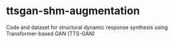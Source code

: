 # ttsgan-shm-augmentation
Code and dataset for structural dynamic response synthesis using Transformer-based GAN (TTS-GAN)
